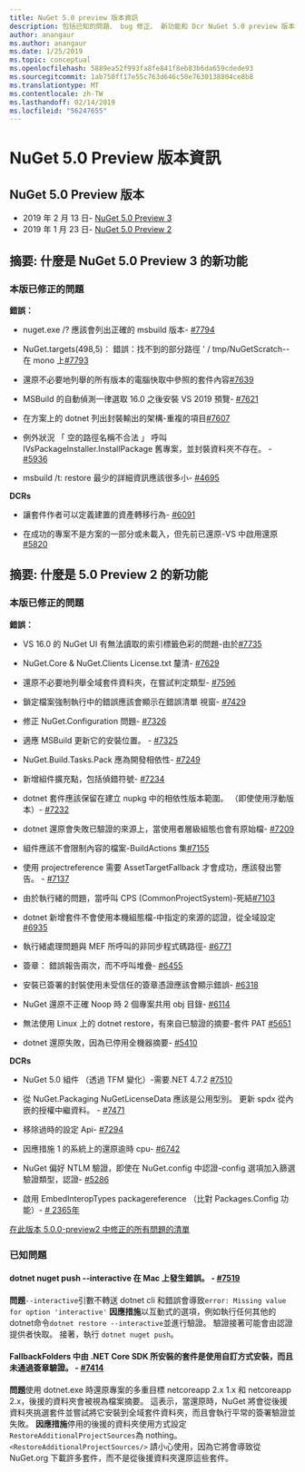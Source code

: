 ```yaml
---
title: NuGet 5.0 preview 版本資訊
description: 包括已知的問題、 bug 修正、 新功能和 Dcr NuGet 5.0 preview 版本資訊。
author: anangaur
ms.author: anangaur
ms.date: 1/25/2019
ms.topic: conceptual
ms.openlocfilehash: 5889ea52f993fa8fe841f8eb83b6da659cdede93
ms.sourcegitcommit: 1ab750ff17e55c763d646c50e7630138804ce8b8
ms.translationtype: MT
ms.contentlocale: zh-TW
ms.lasthandoff: 02/14/2019
ms.locfileid: "56247655"
---
```

# <a name="nuget-50-preview-release-notes"></a>NuGet 5.0 Preview 版本資訊

## <a name="nuget-50-preview-releases"></a>NuGet 5.0 Preview 版本

* 2019 年 2 月 13 日- [NuGet 5.0 Preview 3](#summary-whats-new-in-50-preview-3)
* 2019 年 1 月 23 日- [NuGet 5.0 Preview 2](#summary-whats-new-in-50-preview-2)

## <a name="summary-whats-new-in-nuget-50-preview-3"></a>摘要: 什麼是 NuGet 5.0 Preview 3 的新功能

### <a name="issues-fixed-in-this-release"></a>本版已修正的問題 

**錯誤：**

* nuget.exe /? 應該會列出正確的 msbuild 版本- [#7794](https://github.com/NuGet/Home/issues/7794)

* NuGet.targets(498,5)： 錯誤：找不到的部分路徑 ' / tmp/NuGetScratch--在 mono 上[#7793](https://github.com/NuGet/Home/issues/7793)

* 還原不必要地列舉的所有版本的電腦快取中參照的套件內容[#7639](https://github.com/NuGet/Home/issues/7639)

* MSBuild 的自動偵測一律選取 16.0 之後安裝 VS 2019 預覽- [#7621](https://github.com/NuGet/Home/issues/7621)

* 在方案上的 dotnet 列出封裝輸出的架構-重複的項目[#7607](https://github.com/NuGet/Home/issues/7607)

* 例外狀況 「 空的路徑名稱不合法 」 呼叫 IVsPackageInstaller.InstallPackage 舊專案，並封裝資料夾不存在。 - [#5936](https://github.com/NuGet/Home/issues/5936)

* msbuild /t: restore 最少的詳細資訊應該很多小- [#4695](https://github.com/NuGet/Home/issues/4695)

**DCRs**

* 讓套件作者可以定義建置的資產轉移行為- [#6091](https://github.com/NuGet/Home/issues/6091)

* 在成功的專案不是方案的一部分或未載入，但先前已還原-VS 中啟用還原[#5820](https://github.com/NuGet/Home/issues/5820)


## <a name="summary-whats-new-in-50-preview-2"></a>摘要: 什麼是 5.0 Preview 2 的新功能

### <a name="issues-fixed-in-this-release"></a>本版已修正的問題

**錯誤：**

* VS 16.0 的 NuGet UI 有無法讀取的索引標籤色彩的問題-由於[#7735](https://github.com/NuGet/Home/issues/7735)

* NuGet.Core & NuGet.Clients License.txt 釐清- [#7629](https://github.com/NuGet/Home/issues/7629)

* 還原不必要地列舉全域套件資料夾，在嘗試判定類型- [#7596](https://github.com/NuGet/Home/issues/7596)

* 鎖定檔案強制執行中的錯誤應該會顯示在錯誤清單 視窗- [#7429](https://github.com/NuGet/Home/issues/7429)

* 修正 NuGet.Configuration 問題- [#7326](https://github.com/NuGet/Home/issues/7326)

* 適應 MSBuild 更新它的安裝位置。  - [#7325](https://github.com/NuGet/Home/issues/7325)

* NuGet.Build.Tasks.Pack 應為開發相依性- [#7249](https://github.com/NuGet/Home/issues/7249)

* 新增組件擴充點，包括偵錯符號- [#7234](https://github.com/NuGet/Home/issues/7234)

* dotnet 套件應該保留在建立 nupkg 中的相依性版本範圍。 （即使使用浮動版本）- [#7232](https://github.com/NuGet/Home/issues/7232)

* dotnet 還原會失敗已驗證的來源上，當使用者層級組態也會有原始檔- [#7209](https://github.com/NuGet/Home/issues/7209)

* 組件應該不會限制內容的檔案-BuildActions 集[#7155](https://github.com/NuGet/Home/issues/7155)

* 使用 projectreference 需要 AssetTargetFallback 才會成功，應該發出警告。 - [#7137](https://github.com/NuGet/Home/issues/7137)

* 由於執行緒的問題，當呼叫 CPS (CommonProjectSystem)-死結[#7103](https://github.com/NuGet/Home/issues/7103)

* dotnet 新增套件不會使用本機組態檔-中指定的來源的認證，從全域設定[#6935](https://github.com/NuGet/Home/issues/6935)

* 執行緒處理問題與 MEF 所呼叫的非同步程式碼路徑- [#6771](https://github.com/NuGet/Home/issues/6771)

* 簽章： 錯誤報告兩次，而不呼叫堆疊- [#6455](https://github.com/NuGet/Home/issues/6455)

* 安裝已簽署的封裝使用未受信任的簽章憑證應該會顯示錯誤- [#6318](https://github.com/NuGet/Home/issues/6318)

* NuGet 還原不正確 Noop 時 2 個專案共用 obj 目錄- [#6114](https://github.com/NuGet/Home/issues/6114)

* 無法使用 Linux 上的 dotnet restore，有來自已驗證的摘要-套件 PAT [#5651](https://github.com/NuGet/Home/issues/5651)

* dotnet 還原失敗，因為已停用全機器摘要- [#5410](https://github.com/NuGet/Home/issues/5410)

**DCRs**

* NuGet 5.0 組件 （透過 TFM 變化）-需要.NET 4.7.2 [#7510](https://github.com/NuGet/Home/issues/7510)

* 從 NuGet.Packaging NuGetLicenseData 應該是公用型別。 更新 spdx 從內嵌的授權中繼資料。 - [#7471](https://github.com/NuGet/Home/issues/7471)

* 移除過時的設定 Api- [#7294](https://github.com/NuGet/Home/issues/7294)

* 因應措施 1 的系統上的還原逾時 cpu- [#6742](https://github.com/NuGet/Home/issues/6742)

* NuGet 偏好 NTLM 驗證，即使在 NuGet.config 中認證-config 選項加入篩選驗證類型，認證- [#5286](https://github.com/NuGet/Home/issues/5286)

* 啟用 EmbedInteropTypes packagereference （比對 Packages.Config 功能）- [# 2365年](https://github.com/NuGet/Home/issues/2365)

[在此版本 5.0.0-preview2 中修正的所有問題的清單](https://github.com/NuGet/Home/issues?q=is%3Aissue+is%3Aclosed+milestone%3A%224.9.2")

### <a name="known-issues"></a>已知問題

#### <a name="dotnet-nuget-push---interactive-gives-an-error-on-mac---7519httpsgithubcomnugethomeissues7519"></a>dotnet nuget push --interactive 在 Mac 上發生錯誤。 - [#7519](https://github.com/NuGet/Home/issues/7519)
**問題**`--interactive`引數不轉送 dotnet cli 和錯誤會導致`error: Missing value for option 'interactive'` 
**因應措施**以互動式的選項，例如執行任何其他的dotnet命令`dotnet restore --interactive`並進行驗證。 驗證接著可能會由認證提供者快取。 接著，執行 `dotnet nuget push`。

#### <a name="packages-in-fallbackfolders-installed-by-net-core-sdk-are-custom-installed-and-fail-signature-validation---7414httpsgithubcomnugethomeissues7414"></a>FallbackFolders 中由 .NET Core SDK 所安裝的套件是使用自訂方式安裝，而且未通過簽章驗證。 - [#7414](https://github.com/NuGet/Home/issues/7414)
**問題**使用 dotnet.exe 時還原專案的多重目標 netcoreapp 2.x 1.x 和 netcoreapp 2.x，後援的資料夾會被視為檔案摘要。 這表示，當還原時，NuGet 將會從後援資料夾挑選套件並嘗試將它安裝到全域套件資料夾，而且會執行平常的簽署驗證並失敗。
**因應措施**停用的後援的資料夾使用方式設定`RestoreAdditionalProjectSources`為 nothing。 `<RestoreAdditionalProjectSources/>` 請小心使用，因為它將會導致從 NuGet.org 下載許多套件，而不是從後援資料夾還原這些套件。

